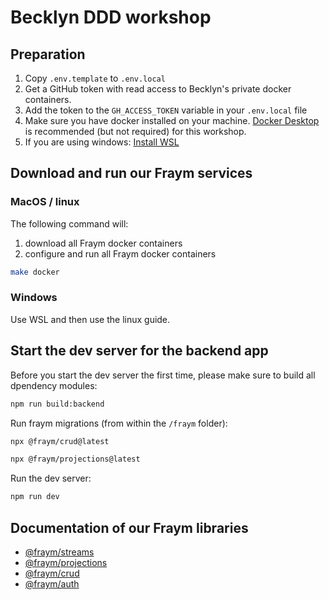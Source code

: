 # Becklyn DDD workshop

## Preparation

1. Copy `.env.template` to `.env.local`
2. Get a GitHub token with read access to Becklyn's private docker containers.
3. Add the token to the `GH_ACCESS_TOKEN` variable in your `.env.local` file
4. Make sure you have docker installed on your machine. [Docker Desktop](https://docs.docker.com/engine/install/) is recommended (but not required) for this workshop.
5. If you are using windows: [Install WSL](https://learn.microsoft.com/en-us/windows/wsl/install)

## Download and run our Fraym services

### MacOS / linux

The following command will:

1. download all Fraym docker containers
2. configure and run all Fraym docker containers

```sh
make docker
```

### Windows

Use WSL and then use the linux guide.

## Start the dev server for the backend app

Before you start the dev server the first time, please make sure to build all dpendency modules:

```sh
npm run build:backend
```

Run fraym migrations (from within the `/fraym` folder):

```sh
npx @fraym/crud@latest
```

```sh
npx @fraym/projections@latest
```

Run the dev server:

```sh
npm run dev
```

## Documentation of our Fraym libraries

- [@fraym/streams](https://github.com/fraym/streams-nodejs)
- [@fraym/projections](https://github.com/fraym/projections-nodejs)
- [@fraym/crud](https://github.com/fraym/crud-nodejs)
- [@fraym/auth](https://github.com/fraym/auth-nodejs)
